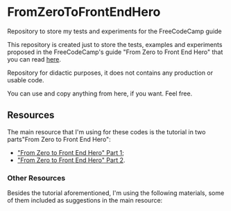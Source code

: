 # FromZeroToFrontEndHero
Repository to store my tests and experiments for the FreeCodeCamp guide

This repository is created just to store the tests, examples and experiments proposed in the FreeCodeCamp's guide "From Zero to Front End Hero" that you can read [here](https://medium.freecodecamp.com/from-zero-to-front-end-hero-part-1-7d4f7f0bff02#.2obhd5uwd).

Repository for didactic purposes, it does not contains any production or usable code.

You can use and copy anything from here, if you want. Feel free.

## Resources

The main resource that I'm using for these codes is the tutorial in two parts"From Zero to Front End Hero":

- ["From Zero to Front End Hero" Part 1](https://medium.freecodecamp.com/from-zero-to-front-end-hero-part-1-7d4f7f0bff02#.2obhd5uwd);
- ["From Zero to Front End Hero" Part 2](https://medium.freecodecamp.com/from-zero-to-front-end-hero-part-2-adfa4824da9b#.ho8jvcka3).

### Other Resources

Besides the tutorial aforementioned, I'm using the following materials, some of them included as suggestions in the main resource:

 
